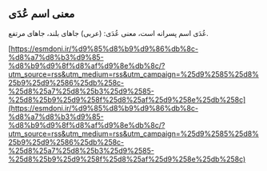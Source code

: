 ## معنی اسم عُدَی


عُدَی اسم پسرانه است، معنی عُدَی: (عربی) جاهای بلند، جاهای مرتفع.

[https://esmdoni.ir/%d9%85%d8%b9%d9%86%db%8c-%d8%a7%d8%b3%d9%85-%d8%b9%d9%8f%d8%af%d9%8e%db%8c/?utm_source=rss&utm_medium=rss&utm_campaign=%25d9%2585%25d8%25b9%25d9%2586%25db%258c-%25d8%25a7%25d8%25b3%25d9%2585-%25d8%25b9%25d9%258f%25d8%25af%25d9%258e%25db%258c](https://esmdoni.ir/%d9%85%d8%b9%d9%86%db%8c-%d8%a7%d8%b3%d9%85-%d8%b9%d9%8f%d8%af%d9%8e%db%8c/?utm_source=rss&utm_medium=rss&utm_campaign=%25d9%2585%25d8%25b9%25d9%2586%25db%258c-%25d8%25a7%25d8%25b3%25d9%2585-%25d8%25b9%25d9%258f%25d8%25af%25d9%258e%25db%258c) 